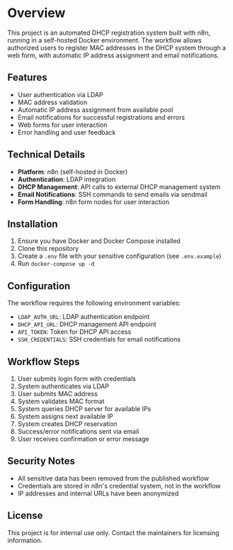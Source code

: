 # Overview

This project is an automated DHCP registration system built with n8n, running in a self-hosted Docker environment. The workflow allows authorized users to register MAC addresses in the DHCP system through a web form, with automatic IP address assignment and email notifications.

## Features

- User authentication via LDAP  
- MAC address validation  
- Automatic IP address assignment from available pool  
- Email notifications for successful registrations and errors  
- Web forms for user interaction  
- Error handling and user feedback  

## Technical Details

- **Platform**: n8n (self-hosted in Docker)  
- **Authentication**: LDAP integration  
- **DHCP Management**: API calls to external DHCP management system  
- **Email Notifications**: SSH commands to send emails via sendmail  
- **Form Handling**: n8n form nodes for user interaction  

## Installation

1. Ensure you have Docker and Docker Compose installed  
2. Clone this repository  
3. Create a `.env` file with your sensitive configuration (see `.env.example`)  
4. Run `docker-compose up -d`  

## Configuration

The workflow requires the following environment variables:

- `LDAP_AUTH_URL`: LDAP authentication endpoint  
- `DHCP_API_URL`: DHCP management API endpoint  
- `API_TOKEN`: Token for DHCP API access  
- `SSH_CREDENTIALS`: SSH credentials for email notifications  

## Workflow Steps

1. User submits login form with credentials  
2. System authenticates via LDAP  
3. User submits MAC address  
4. System validates MAC format  
5. System queries DHCP server for available IPs  
6. System assigns next available IP  
7. System creates DHCP reservation  
8. Success/error notifications sent via email  
9. User receives confirmation or error message  

## Security Notes

- All sensitive data has been removed from the published workflow  
- Credentials are stored in n8n's credential system, not in the workflow  
- IP addresses and internal URLs have been anonymized  

## License

This project is for internal use only. Contact the maintainers for licensing information.
